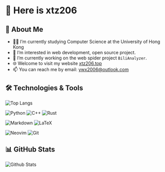 # 👋 Here is xtz206

## 🚀 About Me

- 👨‍🎓 I’m currently studying Computer Science at the University of Hong Kong
- 🌱 I’m interested in web development, open source project.
- 🔭 I’m currently working on the web spider project `BiliAnalyzer`.
- 🌐 Welcome to visit my website [xtz206.top](http://xtz206.top)
- 📫 You can reach me by email: [ywx2006@outlook.com](mailto:ywx2006@outlook.com)

## 🛠️ Technologies & Tools


![Top Langs](https://github-readme-stats.vercel.app/api/top-langs/?username=xtz206&theme=transparent&layout=compact)


![Python](https://img.shields.io/badge/-Python-3776AB?style=flat-square&logo=python&logoColor=white)
![C++](https://img.shields.io/badge/-C++-00599C?style=flat-square&logo=c%2b%2b&logoColor=white)
![Rust](https://img.shields.io/badge/-Rust-000000?style=flat-square&logo=rust&logoColor=white)

![Markdown](https://img.shields.io/badge/-Markdown-000000?style=flat-square&logo=markdown&logoColor=white)
![LaTeX](https://img.shields.io/badge/-LaTeX-008080?style=flat-square&logo=latex&logoColor=white)

![Neovim](https://img.shields.io/badge/-Neovim-57A143?style=flat-square&logo=neovim&logoColor=white)
![Git](https://img.shields.io/badge/-Git-F05032?style=flat-square&logo=git&logoColor=white)

## 📊 GitHub Stats
![Github Stats](https://github-readme-stats.vercel.app/api?username=xtz206&show_icons=true&theme=transparent)
